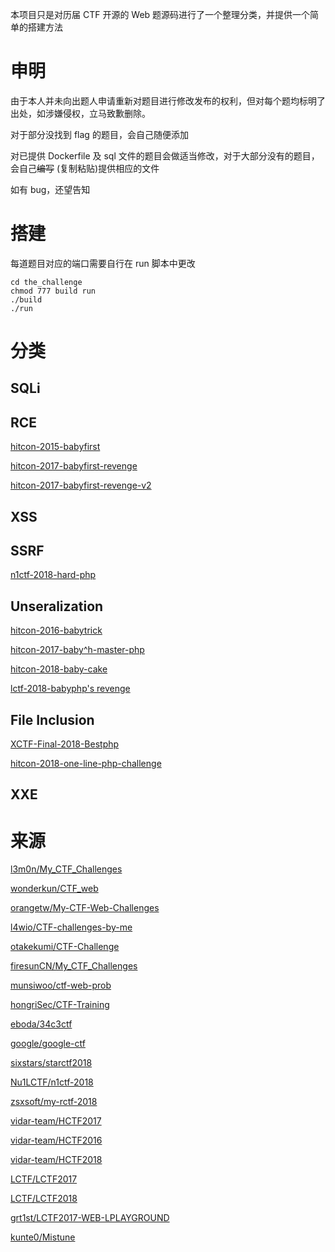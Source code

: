 本项目只是对历届 CTF 开源的 Web 题源码进行了一个整理分类，并提供一个简单的搭建方法

# 申明
由于本人并未向出题人申请重新对题目进行修改发布的权利，但对每个题均标明了出处，如涉嫌侵权，立马致歉删除。

对于部分没找到 flag 的题目，会自己随便添加

对已提供 Dockerfile 及 sql 文件的题目会做适当修改，对于大部分没有的题目，会自己~~编写~~ (复制粘贴)提供相应的文件

如有 bug，还望告知

# 搭建
每道题目对应的端口需要自行在 run 脚本中更改
```shell
cd the_challenge
chmod 777 build run
./build
./run
```

# 分类

## SQLi

## RCE

[hitcon-2015-babyfirst](https://github.com/inory009/CTF-Web-Challenges/tree/master/RCE/hitcon-2015-babyfirst)

[hitcon-2017-babyfirst-revenge](https://github.com/inory009/CTF-Web-Challenges/tree/master/RCE/hitcon-2017-babyfirst-revenge)

[hitcon-2017-babyfirst-revenge-v2](https://github.com/inory009/CTF-Web-Challenges/tree/master/RCE/hitcon-2017-babyfirst-revenge-v2)

## XSS

## SSRF
[n1ctf-2018-hard-php](https://github.com/inory009/CTF-Web-Challenges/tree/master/SSRF/n1ctf-2018-easy_harder_php)

## Unseralization
[hitcon-2016-babytrick](https://github.com/inory009/CTF-Web-Challenges/tree/master/Unserialization/hitcon-2016-babytrick)

[hitcon-2017-baby^h-master-php](https://github.com/inory009/CTF-Web-Challenges/tree/master/Unserialization/hitcon-2017-baby%5Eh-master-php)

[hitcon-2018-baby-cake](https://github.com/inory009/CTF-Web-Challenges/tree/master/Unserialization/hitcon-2018-baby-cake)

[lctf-2018-babyphp's revenge](https://github.com/inory009/CTF-Web-Challenges/tree/master/Unserialization/lctf-2018-babyphp's-revenge)

## File Inclusion
[XCTF-Final-2018-Bestphp](https://github.com/inory009/CTF-Web-Challenges/tree/master/File-Inclusion/XCTF-Final-2018-Bestphp)

[hitcon-2018-one-line-php-challenge](https://github.com/inory009/CTF-Web-Challenges/tree/master/File-Inclusion/hitcon-2018-one-line-php-challenge)

## XXE

# 来源
[l3m0n/My_CTF_Challenges](https://github.com/l3m0n/My_CTF_Challenges)

[wonderkun/CTF_web](https://github.com/wonderkun/CTF_web)

[orangetw/My-CTF-Web-Challenges](https://github.com/orangetw/My-CTF-Web-Challenges)

[l4wio/CTF-challenges-by-me](https://github.com/l4wio/CTF-challenges-by-me)

[otakekumi/CTF-Challenge](https://github.com/otakekumi/CTF-Challenge)

[firesunCN/My_CTF_Challenges](https://github.com/firesunCN/My_CTF_Challenges)

[munsiwoo/ctf-web-prob](https://github.com/munsiwoo/ctf-web-prob)

[hongriSec/CTF-Training](https://github.com/hongriSec/CTF-Training)

[eboda/34c3ctf](https://github.com/eboda/34c3ctf)

[google/google-ctf](https://github.com/google/google-ctf)

[sixstars/starctf2018](https://github.com/sixstars/starctf2018)

[Nu1LCTF/n1ctf-2018](https://github.com/Nu1LCTF/n1ctf-2018)

[zsxsoft/my-rctf-2018](https://github.com/zsxsoft/my-rctf-2018)

[vidar-team/HCTF2017](https://github.com/vidar-team/HCTF2017)

[vidar-team/HCTF2016](https://github.com/vidar-team/HCTF2016)

[vidar-team/HCTF2018](https://github.com/vidar-team/HCTF2018)

[LCTF/LCTF2017](https://github.com/LCTF/LCTF2017)

[LCTF/LCTF2018](https://github.com/LCTF/LCTF2018)

[grt1st/LCTF2017-WEB-LPLAYGROUND](https://github.com/grt1st/LCTF2017-WEB-LPLAYGROUND)

[kunte0/Mistune](https://github.com/kunte0/Mistune)